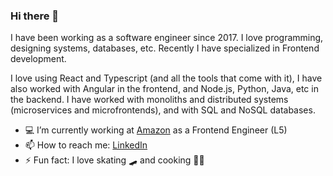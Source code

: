 ### Hi there 👋

I have been working as a software engineer since 2017. I love programming, designing systems, databases, etc. Recently I have specialized in Frontend development.

I love using React and Typescript (and all the tools that come with it), I have also worked with Angular in the frontend, and Node.js, Python, Java, etc in the backend. I have worked with monoliths and distributed systems (microservices and microfrontends), and with SQL and NoSQL databases.

- 💻 I’m currently working at [Amazon](https://amazon.com/) as a Frontend Engineer (L5)
- 📫 How to reach me: [LinkedIn](https://www.linkedin.com/in/gabrielcvaz/)
- ⚡ Fun fact: I love skating 🛹 and cooking 👨‍🍳
